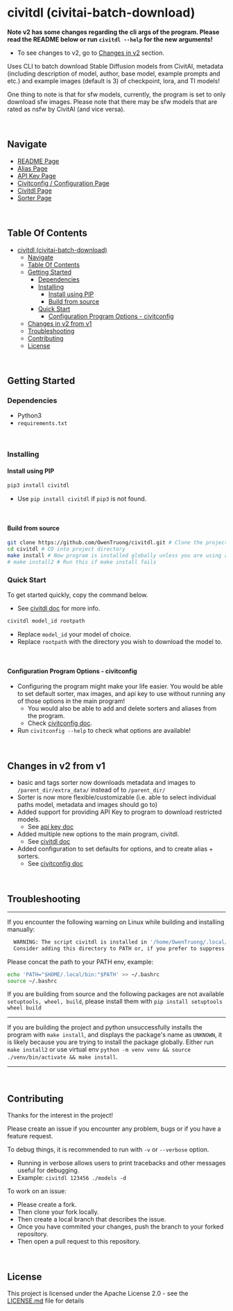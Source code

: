 # civitdl (civitai-batch-download)

**Note v2 has some changes regarding the cli args of the program. Please read the README below or run `civitdl --help` for the new arguments!**
- To see changes to v2, go to [Changes in v2](#changes-in-v2-from-v1) section.

Uses CLI to batch download Stable Diffusion models from CivitAI, metadata (including description of model, author, base model, example prompts and etc.) and example images (default is 3) of checkpoint, lora, and TI models!

One thing to note is that for sfw models, currently, the program is set to only download sfw images. Please note that there may be sfw models that are rated as nsfw by CivitAI (and vice versa).

<br/>

## Navigate
- [README Page](/README.md)
- [Alias Page](/doc/alias.md)
- [API Key Page](/doc/api_key.md)
- [Civitconfig / Configuration Page](/doc/civitconfig.md)
- [Civitdl Page](/doc/civitdl.md)
- [Sorter Page](/doc/sorter.md)

<br/>

## Table Of Contents
- [civitdl (civitai-batch-download)](#civitdl-civitai-batch-download)
  - [Navigate](#navigate)
  - [Table Of Contents](#table-of-contents)
  - [Getting Started](#getting-started)
    - [Dependencies](#dependencies)
    - [Installing](#installing)
      - [Install using PIP](#install-using-pip)
      - [Build from source](#build-from-source)
    - [Quick Start](#quick-start)
      - [Configuration Program Options - civitconfig](#configuration-program-options---civitconfig)
  - [Changes in v2 from v1](#changes-in-v2-from-v1)
  - [Troubleshooting](#troubleshooting)
  - [Contributing](#contributing)
  - [License](#license)

<br/>

## Getting Started

### Dependencies
* Python3
* `requirements.txt`

<br/>

### Installing

#### Install using PIP
```bash
pip3 install civitdl
```
- Use `pip install civitdl` if `pip3` is not found.

<br/>

#### Build from source
```bash
git clone https://github.com/OwenTruong/civitdl.git # Clone the project
cd civitdl # CD into project directory
make install # Now program is installed globally unless you are using a virtual env
# make install2 # Run this if make install fails
```

### Quick Start
To get started quickly, copy the command below.
- See [civitdl doc](/doc/civitdl.md) for more info.

``` bash
civitdl model_id rootpath
```
- Replace `model_id` your model of choice.
- Replace `rootpath` with the directory you wish to download the model to.

<br/>

#### Configuration Program Options - civitconfig
- Configuring the program might make your life easier. You would be able to set default sorter, max images, and api key to use without running any of those options in the main program!
  - You would also be able to add and delete sorters and aliases from the program.
  - Check [civitconfig doc](/doc/civitconfig.md).
- Run `civitconfig --help` to check what options are available!

<br/>

## Changes in v2 from v1
- basic and tags sorter now downloads metadata and images to `/parent_dir/extra_data/` instead of to `/parent_dir/`
- Sorter is now more flexible/customizable (i.e. able to select individual paths model, metadata and images should go to)
- Added support for providing API Key to program to download restricted models.
  - See [api key doc](/doc/api_key.md)
- Added multiple new options to the main program, civitdl.
  - See [civitdl doc](/doc/civitdl.md)
- Added configuration to set defaults for options, and to create alias + sorters.
  - See [civitconfig doc](/doc/civitconfig.md) 

<br/>

## Troubleshooting

------

If you encounter the following warning on Linux while building and installing manually:
```bash
  WARNING: The script civitdl is installed in '/home/OwenTruong/.local/bin' which is not on PATH.
  Consider adding this directory to PATH or, if you prefer to suppress this warning, use --no-warn-script-location.
```

Please concat the path to your PATH env, example:
```bash
echo 'PATH="$HOME/.local/bin:"$PATH' >> ~/.bashrc
source ~/.bashrc
```

If you are building from source and the following packages are not available `setuptools, wheel, build`, please install them with `pip install setuptools wheel build`

------

If you are building the project and python unsuccessfully installs the program with `make install`, and displays the package's name as `UNKNOWN`, it is likely because you are trying to install the package globally. Either run `make install2` or use virtual env `python -m venv venv && source ./venv/bin/activate && make install`.

------

<br/>



## Contributing

Thanks for the interest in the project!

Please create an issue if you encounter any problem, bugs or if you have a feature request.

To debug things, it is recommended to run with `-v` or `--verbose` option.
* Running in verbose allows users to print tracebacks and other messages useful for debugging.
* Example: `civitdl 123456 ./models -d`

To work on an issue:
* Please create a fork.
* Then clone your fork locally.
* Then create a local branch that describes the issue.
* Once you have commited your changes, push the branch to your forked repository.
* Then open a pull request to this repository.

<br/>

## License

This project is licensed under the Apache License 2.0 - see the [LICENSE.md](./License) file for details
